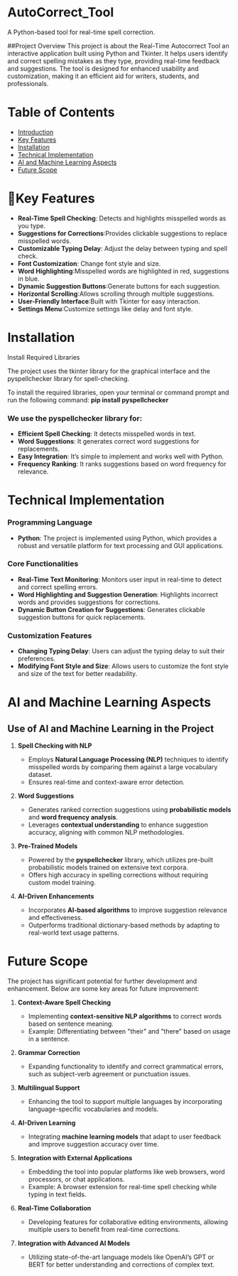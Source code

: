 # AutoCorrect_Tool 

A Python-based tool for real-time spell correction.

##Project Overview
This project is about the Real-Time Autocorrect Tool an interactive application built using Python and Tkinter. It helps users identify and correct spelling mistakes as they type, providing real-time feedback and suggestions. The tool is designed for enhanced usability and customization, making it an efficient aid for writers, students, and professionals.

# Table of Contents
- [Introduction](#introduction)
- [Key Features](#key_features)
- [Installation](#installation)
- [Technical Implementation](#technical_implementation)
- [AI and Machine Learning Aspects](#ai_ml)
- [Future Scope](#future_scope)

# 🚀Key Features

- **Real-Time Spell Checking**: Detects and highlights misspelled words as you type.
- **Suggestions for Corrections**:Provides clickable suggestions to replace misspelled words.
- **Customizable Typing Delay**: Adjust the delay between typing and spell check.
- **Font Customization**: Change font style and size.
- **Word Highlighting**:Misspelled words are highlighted in red, suggestions in blue.
- **Dynamic Suggestion Buttons**:Generate buttons for each suggestion.
- **Horizontal Scrolling**:Allows scrolling through multiple suggestions.
- **User-Friendly Interface**:Built with Tkinter for easy interaction.
- **Settings Menu**:Customize settings like delay and font style.

# Installation
Install Required Libraries

The project uses the tkinter library for the graphical interface and the pyspellchecker library for spell-checking.

To install the required libraries, open your terminal or command prompt and run the following command:
**pip install pyspellchecker**

 ### We use the pyspellchecker library for:
- **Efficient Spell Checking**: It detects misspelled words in text.
- **Word Suggestions**: It generates correct word suggestions for replacements.
- **Easy Integration**: It’s simple to implement and works well with Python.
- **Frequency Ranking**: It ranks suggestions based on word frequency for relevance.

# Technical Implementation

### Programming Language
- **Python**: The project is implemented using Python, which provides a robust and versatile platform for text processing and GUI applications.


### Core Functionalities
- **Real-Time Text Monitoring**: Monitors user input in real-time to detect and correct spelling errors.
- **Word Highlighting and Suggestion Generation**: Highlights incorrect words and provides suggestions for corrections.
- **Dynamic Button Creation for Suggestions**: Generates clickable suggestion buttons for quick replacements.

### Customization Features
- **Changing Typing Delay**: Users can adjust the typing delay to suit their preferences.
- **Modifying Font Style and Size**: Allows users to customize the font style and size of the text for better readability.

# AI and Machine Learning Aspects

## Use of AI and Machine Learning in the Project

1. **Spell Checking with NLP**
   - Employs **Natural Language Processing (NLP)** techniques to identify misspelled words by comparing them against a large vocabulary dataset.
   - Ensures real-time and context-aware error detection.

2. **Word Suggestions**
   - Generates ranked correction suggestions using **probabilistic models** and **word frequency analysis**.
   - Leverages **contextual understanding** to enhance suggestion accuracy, aligning with common NLP methodologies.

3. **Pre-Trained Models**
   - Powered by the **pyspellchecker** library, which utilizes pre-built probabilistic models trained on extensive text corpora.
   - Offers high accuracy in spelling corrections without requiring custom model training.

4. **AI-Driven Enhancements**
   - Incorporates **AI-based algorithms** to improve suggestion relevance and effectiveness.
   - Outperforms traditional dictionary-based methods by adapting to real-world text usage patterns.

# Future Scope

The project has significant potential for further development and enhancement. Below are some key areas for future improvement:

1. **Context-Aware Spell Checking**
   - Implementing **context-sensitive NLP algorithms** to correct words based on sentence meaning.
   - Example: Differentiating between "their" and "there" based on usage in a sentence.

2. **Grammar Correction**
   - Expanding functionality to identify and correct grammatical errors, such as subject-verb agreement or punctuation issues.

3. **Multilingual Support**
   - Enhancing the tool to support multiple languages by incorporating language-specific vocabularies and models.


4. **AI-Driven Learning**
   - Integrating **machine learning models** that adapt to user feedback and improve suggestion accuracy over time.

5. **Integration with External Applications**
   - Embedding the tool into popular platforms like web browsers, word processors, or chat applications.
   - Example: A browser extension for real-time spell checking while typing in text fields.

6. **Real-Time Collaboration**
   - Developing features for collaborative editing environments, allowing multiple users to benefit from real-time corrections.


7. **Integration with Advanced AI Models**
    - Utilizing state-of-the-art language models like OpenAI’s GPT or BERT for better understanding and corrections of complex text.


